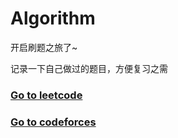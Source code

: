 # Algorithm
开启刷题之旅了~

记录一下自己做过的题目，方便复习之需

### [Go to leetcode](https://leetcode.com/ktyy/)

### [Go to codeforces](https://codeforces.com/profile/tekky)
